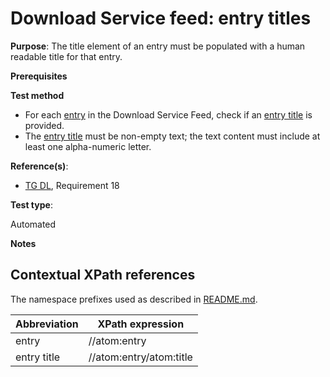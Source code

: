 # Download Service feed: entry titles

**Purpose**: The title element of an entry must be populated with a human readable title for that entry.

**Prerequisites**

**Test method**

* For each [entry](#entry) in the Download Service Feed, check if an [entry title](#entrytitle) is provided.
* The [entry title](#entrytitle) must be non-empty text; the text content must include at least one alpha-numeric letter.

**Reference(s)**:

* [TG DL](http://inspire.ec.europa.eu/id/ats/download-service/3.1/atom-pre-defined/README#ref_TG_DL), Requirement 18

**Test type**:

Automated

**Notes**

## Contextual XPath references

The namespace prefixes used as described in [README.md](http://inspire.ec.europa.eu/id/ats/download-service/3.1/atom-pre-defined/README#namespaces).

Abbreviation                                               |  XPath expression
---------------------------------------------------------- | -------------------------------------------------------------------------
entry <a name="entry"></a> | //atom:entry
entry title <a name="entrytitle"></a> | //atom:entry/atom:title
